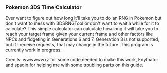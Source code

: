 ### Pokemon 3DS Time Calculator

Ever want to figure out how long it'll take you to do an RNG in Pokemon but don't want to mess with 3DSRNGTool or don't want to wait a while for it to calculate? This simple calculator can calculate how long it will take you to reach your target frame given your current frame and other factors like NPCs and fidgeting in Generations 6 and 7. Generation 3 is not supported, but if I receive requests, that may change in the future. This program is currently work in progress.

Credits: wwwwwwxz for some code needed to make this work, Edythator and spaqin for helping me with some troubling parts on this guide.
